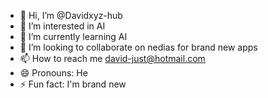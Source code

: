 - 👋 Hi, I’m @Davidxyz-hub
- 👀 I’m interested in AI
- 🌱 I’m currently learning AI
- 💞️ I’m looking to collaborate on nedias for brand new apps
- 📫 How to reach me david-just@hotmail.com
- 😄 Pronouns: He
- ⚡ Fun fact: I'm brand new

<!---
Davidxyz-hub/Davidxyz-hub is a ✨ special ✨ repository because its `README.md` (this file) appears on your GitHub profile.
You can click the Preview link to take a look at your changes.
--->
